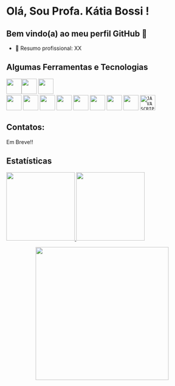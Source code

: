 # Olá, Sou Profa. Kátia Bossi ! 
## Bem vindo(a) ao meu perfil GitHub 👋

- 🔭 Resumo profissional: XX

## Algumas Ferramentas e Tecnologias

<img src="https://cdn.jsdelivr.net/gh/devicons/devicon/icons/git/git-original.svg" width="40" height="40"/><img src="https://cdn.jsdelivr.net/gh/devicons/devicon/icons/java/java-original.svg" width="40" height="40"/> <img src="https://cdn.jsdelivr.net/gh/devicons/devicon/icons/linux/linux-original.svg" width="40" height="40"/>           
            <img src="https://cdn.jsdelivr.net/gh/devicons/devicon/icons/nodejs/nodejs-original-wordmark.svg" width="40" height="40"/>
            <img src="https://cdn.jsdelivr.net/gh/devicons/devicon/icons/javascript/javascript-original.svg" width="40" height="40"/>
            <img src="https://cdn.jsdelivr.net/gh/devicons/devicon/icons/django/django-plain-wordmark.svg" width="40" height="40"/>
            <img src="https://cdn.jsdelivr.net/gh/devicons/devicon/icons/python/python-original-wordmark.svg" width="40" height="40"/>
            <img src="https://cdn.jsdelivr.net/gh/devicons/devicon/icons/dot-net/dot-net-original-wordmark.svg" width="40" height="40"/>
            <img src="https://cdn.jsdelivr.net/gh/devicons/devicon/icons/visualstudio/visualstudio-plain.svg" width="40" height="40"/>
            <img src="https://cdn.jsdelivr.net/gh/devicons/devicon/icons/amazonwebservices/amazonwebservices-original-wordmark.svg" width="40" height="40"/>
            <img src="https://cdn.jsdelivr.net/gh/devicons/devicon/icons/github/github-original-wordmark.svg" width="40" height="40"/>
            <code><img width="40px" src="https://cdn.jsdelivr.net/gh/devicons/devicon/icons/javascript/javascript-original.svg" title = "JAVASCRIPT"/></code>
            
## Contatos:

<div>
  Em Breve!!
</div>

## Estatísticas
<div>
<a href="https://github.com/KatiaBossiFecap">
<img height="180em" src="https://github-readme-stats.vercel.app/api/top-langs/?username=KatiaBossiFecap&layout=compact&langs_count=7&theme=dracula"/>
<img height="180em" src="https://github-readme-stats.vercel.app/api?username=KatiaBossiFecap&show_icons=true&theme=dracula&include_all_commits=true&count_private=true"/>
</div>  
          
<p align="center">
  <img src="https://super.abril.com.br/wp-content/uploads/2016/09/super_imggato_digitando_0.gif" width="350">
</p>
            
